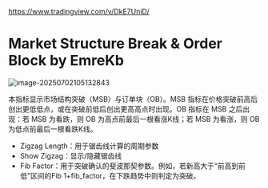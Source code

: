 https://www.tradingview.com/v/DkE7UniD/

# Market Structure Break & Order Block by EmreKb

![image-20250702105132843](https://pkuxiaohou.oss-cn-beijing.aliyuncs.com/img/202507021051917.png)



本指标显示市场结构突破（MSB）与订单块（OB）。MSB 指标在价格突破前高后创出更低低点，或在突破前低后创出更高高点时出现。OB 指标在 MSB 之后出现：若 MSB 为看跌，则 OB 为高点前最后一根看涨K线；若 MSB 为看涨，则 OB 为低点前最后一根看跌K线。

- Zigzag Length：用于锯齿线计算的周期参数
- Show Zigzag：显示/隐藏锯齿线
- Fib Factor：用于突破确认的斐波那契参数。例如，若新高大于“前高到前低”区间的Fib 1+fib_factor，在下跌趋势中则判定为突破。